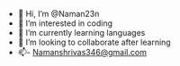- 👋 Hi, I’m @Naman23n
- 👀 I’m interested in coding
- 🌱 I’m currently learning languages
- 💞️ I’m looking to collaborate after learning
- 📫- Namanshrivas346@gmail.com
     

<!---
Naman23n/Naman23n is a ✨ special ✨ repository because its `README.md` (this file) appears on your GitHub profile.
You can click the Preview link to take a look at your changes.
--->
